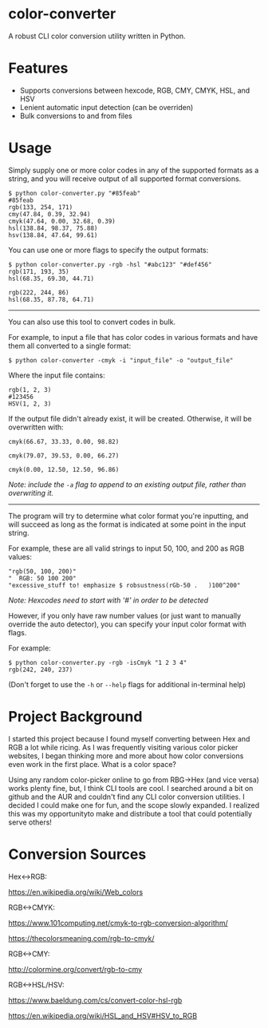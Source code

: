 # color-converter

A robust CLI color conversion utility written in Python.

# Features

- Supports conversions between hexcode, RGB, CMY, CMYK, HSL, and HSV
- Lenient automatic input detection (can be overriden)
- Bulk conversions to and from files

# Usage

Simply supply one or more color codes in any of the supported formats as a string, and you will receive output of all supported format conversions.

```
$ python color-converter.py "#85feab"
#85feab
rgb(133, 254, 171)
cmy(47.84, 0.39, 32.94)
cmyk(47.64, 0.00, 32.68, 0.39)
hsl(138.84, 98.37, 75.88)
hsv(138.84, 47.64, 99.61)
```

You can use one or more flags to specify the output formats:

```
$ python color-converter.py -rgb -hsl "#abc123" "#def456"
rgb(171, 193, 35)
hsl(68.35, 69.30, 44.71)

rgb(222, 244, 86)
hsl(68.35, 87.78, 64.71)
```

---

You can also use this tool to convert codes in bulk.

For example, to input a file that has color codes in various formats and have them all converted to a single format:

```
$ python color-converter -cmyk -i "input_file" -o "output_file"
```

Where the input file contains:

```
rgb(1, 2, 3)
#123456
HSV(1, 2, 3)
```

If the output file didn't already exist, it will be created. Otherwise, it will be overwritten with:

```
cmyk(66.67, 33.33, 0.00, 98.82)

cmyk(79.07, 39.53, 0.00, 66.27)

cmyk(0.00, 12.50, 12.50, 96.86)
```

_Note: include the `-a` flag to append to an existing output file, rather than overwriting it._

---

The program will try to determine what color format you're inputting, and will succeed as long as the format is indicated at some point in the input string.

For example, these are all valid strings to input 50, 100, and 200 as RGB values:

```
"rgb(50, 100, 200)"
"  RGB: 50 100 200"
"excessive_stuff to! emphasize $ robsustness(rGb-50 .   )100^200"
```

_Note: Hexcodes need to start with '#' in order to be detected_ 

However, if you only have raw number values (or just want to manually override the auto detector), you can specify your input color format with flags.

For example:

```
$ python color-converter.py -rgb -isCmyk "1 2 3 4"
rgb(242, 240, 237)
```

(Don't forget to use the `-h` or `--help` flags for additional in-terminal help)

# Project Background

I started this project because I found myself converting between Hex and RGB a lot while ricing. As I was frequently visiting various color picker websites, I began thinking more and more about how color conversions even work in the first place. What is a color space?

Using any random color-picker online to go from RBG->Hex (and vice versa) works plenty fine, but, I think CLI tools are cool. I searched around a bit on github and the AUR and couldn't find any CLI color conversion utilities. I decided I could make one for fun, and the scope slowly expanded. I realized this was my opportunityto make and distribute a tool that could potentially serve others!

# Conversion Sources

Hex<->RGB:

https://en.wikipedia.org/wiki/Web_colors

RGB<->CMYK:

https://www.101computing.net/cmyk-to-rgb-conversion-algorithm/

https://thecolorsmeaning.com/rgb-to-cmyk/

RGB<->CMY:

http://colormine.org/convert/rgb-to-cmy

RGB<->HSL/HSV:

https://www.baeldung.com/cs/convert-color-hsl-rgb

https://en.wikipedia.org/wiki/HSL_and_HSV#HSV_to_RGB
